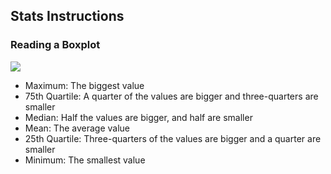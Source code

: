 ## Stats Instructions

### Reading a Boxplot

![](/boxplot-help.png)

 - Maximum: The biggest value
 - 75th Quartile: A quarter of the values are bigger and three-quarters are smaller
 - Median: Half the values are bigger, and half are smaller
 - Mean: The average value
 - 25th Quartile: Three-quarters of the values are bigger and a quarter are smaller
 - Minimum: The smallest value
